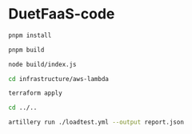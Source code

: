 # DuetFaaS-code

```sh
pnpm install
```

```sh
pnpm build
```

```sh
node build/index.js
```

```sh
cd infrastructure/aws-lambda
```

```sh
terraform apply
```

```sh
cd ../..
```

```sh
artillery run ./loadtest.yml --output report.json
```

